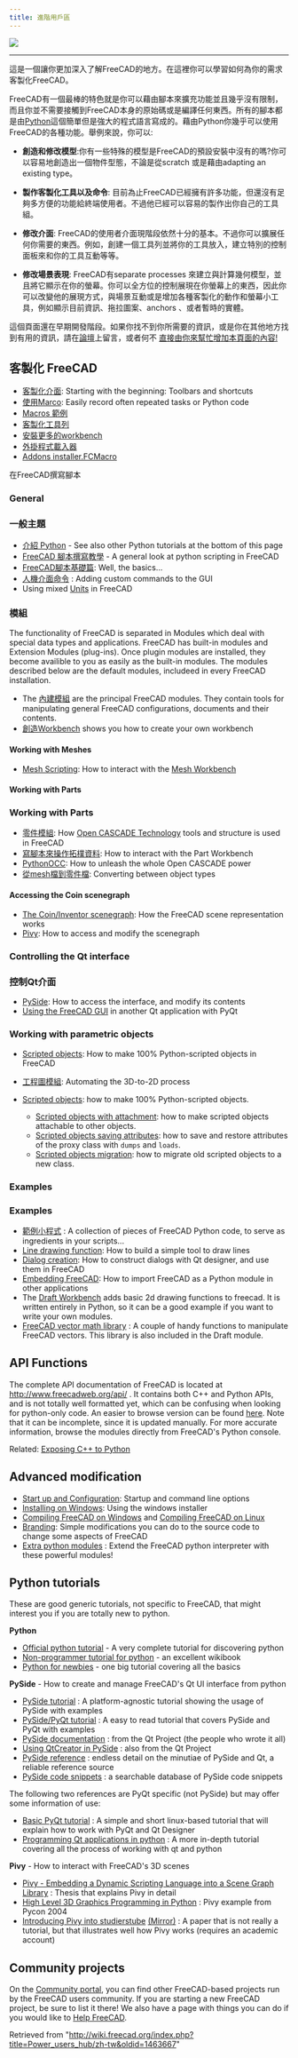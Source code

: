 ```yaml
---
title: 進階用戶區
---
```

![](/images/Power_user_hub.png)

---

這是一個讓你更加深入了解FreeCAD的地方。在這裡你可以學習如何為你的需求客製化FreeCAD。

FreeCAD有一個最棒的特色就是你可以藉由腳本來擴充功能並且幾乎沒有限制，而且你並不需要接觸到FreeCAD本身的原始碼或是編譯任何東西。所有的腳本都是由[Python](http://en.wikipedia.org/wiki/Python_(programming_language))這個簡單但是強大的程式語言寫成的。藉由Python你幾乎可以使用FreeCAD的各種功能。舉例來說，你可以:

* **創造和修改模型**:你有一些特殊的模型是FreeCAD的預設安裝中沒有的嗎?你可以容易地創造出一個物件型態，不論是從scratch 或是藉由adapting an existing type。

* **製作客製化工具以及命令**: 目前為止FreeCAD已經擁有許多功能，但還沒有足夠多方便的功能給終端使用者。不過他已經可以容易的製作出你自己的工具組。
* **修改介面**: FreeCAD的使用者介面現階段依然十分的基本。不過你可以擴展任何你需要的東西。例如，創建一個工具列並將你的工具放入，建立特別的控制面板來和你的工具互動等等。
* **修改場景表現**: FreeCAD有separate processes 來建立與計算幾何模型，並且將它顯示在你的螢幕。你可以全方位的控制展現在你螢幕上的東西，因此你可以改變他的展現方式，與場景互動或是增加各種客製化的動作和螢幕小工具，例如顯示目前資訊、拖拉圖案、anchors 、或者暫時的實體。

這個頁面還在早期開發階段。如果你找不到你所需要的資訊，或是你在其他地方找到有用的資訊，請在[論壇](http://forum.freecadweb.org/)上留言，或者何不 [直接由你來幫忙增加本頁面的內容!](/Help_FreeCAD "Help FreeCAD")

## 客製化 FreeCAD

* [客製化介面](/Interface_Customization "Interface Customization"): Starting with the beginning: Toolbars and shortcuts
* [使用Marco](/Macros "Macros"): Easily record often repeated tasks or Python code
* [Macros 範例](/Macros_recipes "Macros recipes")
* [客製化工具列](/Customize_Toolbars "Customize Toolbars")
* [安裝更多的workbench](/Installing_more_workbenches "Installing more workbenches")
* [外掛程式載入器](http://forum.freecadweb.org/viewtopic.php?t=10556)
* [Addons installer.FCMacro](https://github.com/FreeCAD/FreeCAD-addons)

在FreeCAD撰寫腳本

### General

### 一般主題

* [介紹 Python](/Introduction_to_Python "Introduction to Python") - See also other Python tutorials at the bottom of this page
* [FreeCAD 腳本撰寫教學](/Python_scripting_tutorial "Python scripting tutorial") - A general look at python scripting in FreeCAD
* [FreeCAD腳本基礎篇](/FreeCAD_Scripting_Basics "FreeCAD Scripting Basics"): Well, the basics...
* [人機介面命令](/Gui_Command "Gui Command") : Adding custom commands to the GUI
* Using mixed [Units](/Units "Units") in FreeCAD

### 模組

The functionality of FreeCAD is separated in Modules which deal with special data types and applications. FreeCAD has built-in modules and Extension Modules (plug-ins). Once plugin modules are installed, they become availible to you as easily as the built-in modules. The modules described below are the default modules, includeed in every FreeCAD installation.

* The [內建模組](/Builtin_modules "Builtin modules") are the principal FreeCAD modules. They contain tools for manipulating general FreeCAD configurations, documents and their contents.
* [創造Workbench](/Workbench_creation "Workbench creation") shows you how to create your own workbench

#### Working with Meshes

* [Mesh Scripting](/Mesh_Scripting "Mesh Scripting"): How to interact with the [Mesh Workbench](/Mesh_Workbench "Mesh Workbench")

#### Working with Parts

### Working with Parts

* [零件模組](/Part_Workbench "Part Workbench"): How [Open CASCADE Technology](http://en.wikipedia.org/wiki/Open_CASCADE) tools and structure is used in FreeCAD
* [寫腳本來操作拓樸資料](/Topological_data_scripting "Topological data scripting"): How to interact with the Part Workbench
* [PythonOCC](/PythonOCC "PythonOCC"): How to unleash the whole Open CASCADE power
* [從mesh檔到零件檔](/Mesh_to_Part "Mesh to Part"): Converting between object types

#### Accessing the Coin scenegraph

* [The Coin/Inventor scenegraph](/Scenegraph "Scenegraph"): How the FreeCAD scene representation works
* [Pivy](/Pivy "Pivy"): How to access and modify the scenegraph

### Controlling the Qt interface

### 控制Qt介面

* [PySide](/PySide "PySide"): How to access the interface, and modify its contents
* [Using the FreeCAD GUI](/Embedding_FreeCADGui "Embedding FreeCADGui") in another Qt application with PyQt

### Working with parametric objects

* [Scripted objects](/Scripted_objects "Scripted objects"): How to make 100% Python-scripted objects in FreeCAD
* [工程圖模組](/Drawing_Workbench "Drawing Workbench"): Automating the 3D-to-2D process

* [Scripted objects](/Scripted_objects "Scripted objects"): how to make 100% Python-scripted objects.
  + [Scripted objects with attachment](/Scripted_objects_with_attachment "Scripted objects with attachment"): how to make scripted objects attachable to other objects.
  + [Scripted objects saving attributes](/Scripted_objects_saving_attributes "Scripted objects saving attributes"): how to save and restore attributes of the proxy class with `dumps` and `loads`.
  + [Scripted objects migration](/Scripted_objects_migration "Scripted objects migration"): how to migrate old scripted objects to a new class.

### Examples

### Examples

* [範例小程式](/Code_snippets "Code snippets") : A collection of pieces of FreeCAD Python code, to serve as ingredients in your scripts...
* [Line drawing function](/Line_drawing_function "Line drawing function"): How to build a simple tool to draw lines
* [Dialog creation](/Dialog_creation "Dialog creation"): How to construct dialogs with Qt designer, and use them in FreeCAD
* [Embedding FreeCAD](/Embedding_FreeCAD "Embedding FreeCAD"): How to import FreeCAD as a Python module in other applications
* The [Draft Workbench](/Draft_Workbench "Draft Workbench") adds basic 2d drawing functions to freecad. It is written entirely in Python, so it can be a good example if you want to write your own modules.
* [FreeCAD vector math library](/FreeCAD_vector_math_library "FreeCAD vector math library") : A couple of handy functions to manipulate FreeCAD vectors. This library is also included in the Draft module.

## API Functions

The complete API documentation of FreeCAD is located at <http://www.freecadweb.org/api/> . It contains both C++ and Python APIs, and is not totally well formatted yet, which can be confusing when looking for python-only code. An easier to browse version can be found [here](/Category:API "Category:API"). Note that it can be incomplete, since it is updated manually. For more accurate information, browse the modules directly from FreeCAD's Python console.

Related: [Exposing C++ to Python](/Exposing_C%2B%2B_to_Python "Exposing C++ to Python")

## Advanced modification

* [Start up and Configuration](/Start_up_and_Configuration "Start up and Configuration"): Startup and command line options
* [Installing on Windows](/Installing_on_Windows "Installing on Windows"): Using the windows installer
* [Compiling FreeCAD on Windows](/Compile_on_Windows "Compile on Windows") and [Compiling FreeCAD on Linux](/Compile_on_Linux "Compile on Linux")
* [Branding](/Branding "Branding"): Simple modifications you can do to the source code to change some aspects of FreeCAD
* [Extra python modules](/Extra_python_modules "Extra python modules") : Extend the FreeCAD python interpreter with these powerful modules!

## Python tutorials

These are good generic tutorials, not specific to FreeCAD, that might interest you if you are totally new to python.

**Python**

* [Official python tutorial](https://docs.python.org/3/tutorial/index.html) - A very complete tutorial for discovering python
* [Non-programmer tutorial for python](https://en.wikibooks.org/wiki/Non-Programmer%27s_Tutorial_for_Python_3) - an excellent wikibook
* [Python for newbies](http://npt.cc.rsu.ru/user/wanderer/ODP/Python_for_Newbies.htm) - one big tutorial covering all the basics

**PySide** - How to create and manage FreeCAD's Qt UI interface from python

* [PySide tutorial](http://zetcode.com/gui/pysidetutorial/) : A platform-agnostic tutorial showing the usage of PySide with examples
* [PySide/PyQt tutorial](http://www.pythoncentral.io/series/python-pyside-pyqt-tutorial/) : A easy to read tutorial that covers PySide and PyQt with examples
* [PySide documentation](http://qt-project.org/wiki/PySideDocumentation) : from the Qt Project (the people who wrote it all)
* [Using QtCreator in PySide](http://qt-project.org/wiki/QtCreator_and_PySide) : also from the Qt Project
* [PySide reference](http://srinikom.github.io/pyside-docs/index.html) : endless detail on the minutiae of PySide and Qt, a reliable reference source
* [PySide code snippets](http://nullege.com/codes/search?cq=PySide) : a searchable database of PySide code snippets

The following two references are PyQt specific (not PySide) but may offer some information of use:

* [Basic PyQt tutorial](http://www.cs.usfca.edu/~afedosov/qttut/) : A simple and short linux-based tutorial that will explain how to work with PyQt and Qt Designer
* [Programming Qt applications in python](http://vizzzion.org/?id=pyqt) : A more in-depth tutorial covering all the process of working with qt and python

**Pivy** - How to interact with FreeCAD's 3D scenes

* [Pivy - Embedding a Dynamic Scripting Language into a Scene Graph Library](http://citeseerx.ist.psu.edu/viewdoc/download?doi=10.1.1.108.947&rep=rep1&type=pdf) : Thesis that explains Pivy in detail
* [High Level 3D Graphics Programming in Python](http://ftp.ntua.gr/mirror/python/pycon/dc2004/papers/47/) : Pivy example from Pycon 2004
* [Introducing Pivy into studierstube](https://www.semanticscholar.org/paper/Integrating-Pivy-into-Studierstube-4.2-Gruber/08c9a89c8326c87f81c2d83428029fbfb6c2ae64) [(Mirror)](https://www.researchgate.net/publication/228737136_Integrating_Pivy_into_Studierstube_42) : A paper that is not really a tutorial, but that illustrates well how Pivy works (requires an academic account)

## Community projects

On the [Community portal](/FreeCAD_Community_Portal "FreeCAD Community Portal"), you can find other FreeCAD-based projects run by the FreeCAD users community. If you are starting a new FreeCAD project, be sure to list it there! We also have a page with things you can do if you would like to [Help FreeCAD](/Help_FreeCAD "Help FreeCAD").

Retrieved from "<http://wiki.freecad.org/index.php?title=Power_users_hub/zh-tw&oldid=1463667>"